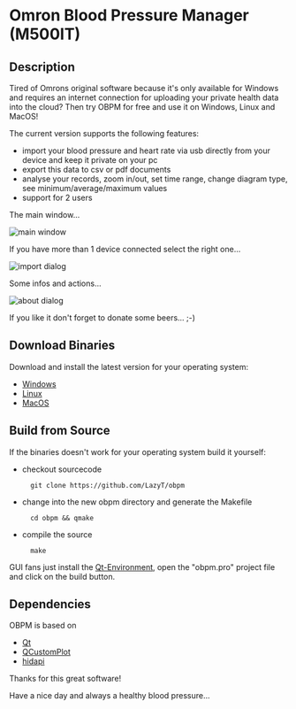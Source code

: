 # **Omron Blood Pressure Manager (M500IT)**

## Description

Tired of Omrons original software because it's only available for Windows and requires an internet connection for uploading your private health data into the cloud? Then try OBPM for free and use it on Windows, Linux and MacOS!

The current version supports the following features:

* import your blood pressure and heart rate via usb directly from your device and keep it private on your pc
* export this data to csv or pdf documents
* analyse your records, zoom in/out, set time range, change diagram type, see minimum/average/maximum values
* support for 2 users

The main window...

![main window](https://raw.github.com/LazyT/obpm/gh-pages/screenshots/screenshot1.png)

If you have more than 1 device connected select the right one...

![import dialog](https://raw.github.com/LazyT/obpm/gh-pages/screenshots/screenshot2.png)

Some infos and actions...

![about dialog](https://raw.github.com/LazyT/obpm/gh-pages/screenshots/screenshot3.png)

If you like it don't forget to donate some beers... ;-)

## Download Binaries

Download and install the latest version for your operating system:

* [Windows](https://github.com/LazyT/obpm/releases/download/1.0.0/OBPM-1.0.0-win.exe)
* [Linux](https://github.com/LazyT/obpm/releases/download/1.0.0/OBPM-1.0.0-lin.run)
* [MacOS](https://github.com/LazyT/obpm/releases/download/1.0.0/OBPM-1.0.0-mac.dmg)

## Build from Source

If the binaries doesn't work for your operating system build it yourself:

* checkout sourcecode

		git clone https://github.com/LazyT/obpm

* change into the new obpm directory and generate the Makefile

		cd obpm && qmake
        
* compile the source

		make

GUI fans just install the [Qt-Environment](http://www.qt.io/download-open-source), open the "obpm.pro" project file and click on the build button.

## Dependencies

OBPM is based on

* [Qt](http://www.qt.io)
* [QCustomPlot](http://www.qcustomplot.com)
* [hidapi](http://www.signal11.us/oss/hidapi)

Thanks for this great software!

Have a nice day and always a healthy blood pressure...
